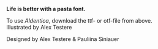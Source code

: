 <b>Life is better with a pasta font. </b>
<br>

To use <i>Aldentica</i>, download the ttf- or otf-file from above. 
<br>
Illustrated by Alex Testere

Designed by Alex Testere & Pauliina Siniauer
